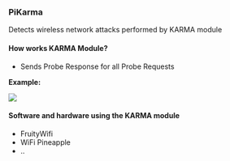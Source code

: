 ### PiKarma

Detects wireless network attacks performed by KARMA module


#### How works KARMA Module?

+ Sends Probe Response for all Probe Requests

**Example:**

<img src="https://github.com/besimaltnok/pikarma/blob/master/karma.gif">


#### Software and hardware using the KARMA module

+ FruityWifi
+ WiFi Pineapple
+ ..

